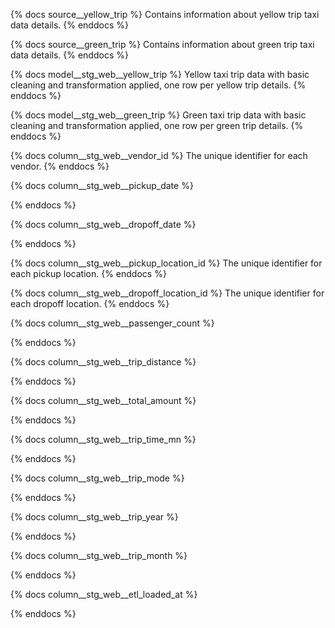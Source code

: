 {% docs source__yellow_trip %} 
Contains information about yellow trip taxi data details.
{% enddocs %}

{% docs source__green_trip %} 
Contains information about green trip taxi data details.
{% enddocs %}


{% docs model__stg_web__yellow_trip %}
Yellow taxi trip data with basic cleaning and transformation applied, one row per yellow trip details.
{% enddocs %}

{% docs model__stg_web__green_trip %}
Green taxi trip data with basic cleaning and transformation applied, one row per green trip details.
{% enddocs %}


{% docs column__stg_web__vendor_id %}
The unique identifier for each vendor.
{% enddocs %}

{% docs column__stg_web__pickup_date %}

{% enddocs %}

{% docs column__stg_web__dropoff_date %}

{% enddocs %}


{% docs column__stg_web__pickup_location_id %}
The unique identifier for each pickup location.
{% enddocs %}

{% docs column__stg_web__dropoff_location_id %}
The unique identifier for each dropoff location.
{% enddocs %}

{% docs column__stg_web__passenger_count %}

{% enddocs %}

{% docs column__stg_web__trip_distance %}

{% enddocs %}

{% docs column__stg_web__total_amount %}

{% enddocs %}

{% docs column__stg_web__trip_time_mn %}

{% enddocs %}

{% docs column__stg_web__trip_mode %}

{% enddocs %}

{% docs column__stg_web__trip_year %}

{% enddocs %}

{% docs column__stg_web__trip_month %}

{% enddocs %}

{% docs column__stg_web__etl_loaded_at %}

{% enddocs %}
